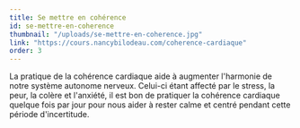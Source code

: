 ```yaml
---
title: Se mettre en cohérence
id: se-mettre-en-coherence
thumbnail: "/uploads/se-mettre-en-coherence.jpg"
link: "https://cours.nancybilodeau.com/coherence-cardiaque"
order: 3
---
```


La pratique de la cohérence cardiaque aide à augmenter l'harmonie de notre système autonome nerveux. Celui-ci étant affecté par le stress, la peur, la colère et l'anxiété, il est bon de pratiquer la cohérence cardiaque quelque fois par jour pour nous aider à rester calme et centré pendant cette période d'incertitude.
